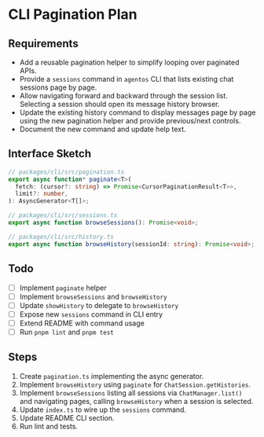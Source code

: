 # CLI Pagination Plan

## Requirements

- Add a reusable pagination helper to simplify looping over paginated APIs.
- Provide a `sessions` command in `agentos` CLI that lists existing chat sessions page by page.
- Allow navigating forward and backward through the session list. Selecting a session should open its message history browser.
- Update the existing history command to display messages page by page using the new pagination helper and provide previous/next controls.
- Document the new command and update help text.

## Interface Sketch

```ts
// packages/cli/src/pagination.ts
export async function* paginate<T>(
  fetch: (cursor?: string) => Promise<CursorPaginationResult<T>>,
  limit?: number,
): AsyncGenerator<T[]>;

// packages/cli/src/sessions.ts
export async function browseSessions(): Promise<void>;

// packages/cli/src/history.ts
export async function browseHistory(sessionId: string): Promise<void>;
```

## Todo

- [ ] Implement `paginate` helper
- [ ] Implement `browseSessions` and `browseHistory`
- [ ] Update `showHistory` to delegate to `browseHistory`
- [ ] Expose new `sessions` command in CLI entry
- [ ] Extend README with command usage
- [ ] Run `pnpm lint` and `pnpm test`

## Steps

1. Create `pagination.ts` implementing the async generator.
2. Implement `browseHistory` using `paginate` for `ChatSession.getHistories`.
3. Implement `browseSessions` listing all sessions via `ChatManager.list()` and navigating pages, calling `browseHistory` when a session is selected.
4. Update `index.ts` to wire up the `sessions` command.
5. Update README CLI section.
6. Run lint and tests.
